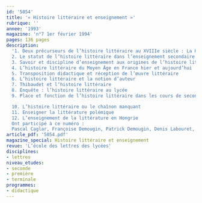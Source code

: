 ```yaml
---
id: '5054'
title: '« Histoire littéraire et enseignement »'
rubrique: ''
annee: '1993'
magazine: 'n°7 1er février 1994'
pages: 136 pages
description: 
  '1. Deux précurseurs de l’histoire littéraire au XVIIIe siècle : La Harpe, Mme de Staël
  2. Le statut de l’histoire littéraire dans l’enseignement secondaire à la fin du XVIIIe et au début du XIXe siècle
  3. Savoir et discipline d’enseignement aux origines de l’histoire littéraire
  4. L’histoire littéraire du Moyen Âge en France hier et aujourd’hui
  5. Transposition didactique et réception de l’œuvre littéraire
  6. L’histoire littéraire et la notion d’auteur
  7. Thibaudet et l’histoire littéraire
  8. Enquête : l’histoire littéraire au lycée
  9. Place et fonction de l’histoire littéraire dans les cours de seconde

  10. L’histoire littéraire ou le chaînon manquant
  11. Enseigner la littérature polémique
  12. L’enseignement de la littérature en Hongrie
  Ont participé à ce numéro :
  Pascal Caglar, Françoise Demougin, Patrick Demougin, Denis Labouret, Suzanne Lafont, Jean-Claude Larrat, Patrick Longuet, Manolita Lopez, Jean-François Massol, Alain Pagès, Jean-Noël Pascal, Bernard Veck et Philippe Walter'
article_pdf: '5054.pdf'
magazine_special: Histoire littéraire et enseignement
revue: 'L’école des lettres des lycées'
disciplines:
- lettres
niveau_etudes:
- seconde
- première
- terminale
programmes:
- didactique
---
```

